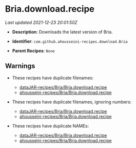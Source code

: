 # Bria.download.recipe

_Last updated 2021-12-23 20:01:50Z_

- **Description**: Downloads the latest version of Bria.

- **Identifier**: `com.github.ahousseini-recipes.download.Bria`

- **Parent Recipes**: `None`


## Warnings

- These recipes have duplicate filenames:
    - [dataJAR-recipes/Bria/Bria.download.recipe](/autopkg-dupe-tracker/dataJAR-recipes/Bria/Bria.download.recipe)
    - [ahousseini-recipes/Bria/Bria.download.recipe](/autopkg-dupe-tracker/ahousseini-recipes/Bria/Bria.download.recipe)

- These recipes have duplicate filenames, ignoring numbers:
    - [dataJAR-recipes/Bria/Bria.download.recipe](/autopkg-dupe-tracker/dataJAR-recipes/Bria/Bria.download.recipe)
    - [ahousseini-recipes/Bria/Bria.download.recipe](/autopkg-dupe-tracker/ahousseini-recipes/Bria/Bria.download.recipe)

- These recipes have duplicate NAMEs:
    - [dataJAR-recipes/Bria/Bria.download.recipe](/autopkg-dupe-tracker/dataJAR-recipes/Bria/Bria.download.recipe)
    - [ahousseini-recipes/Bria/Bria.download.recipe](/autopkg-dupe-tracker/ahousseini-recipes/Bria/Bria.download.recipe)